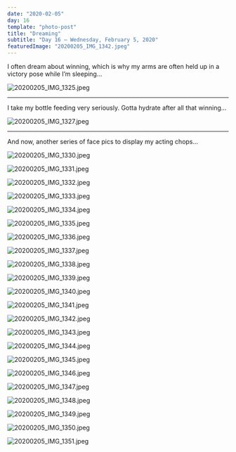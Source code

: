 ```yaml
---
date: "2020-02-05"
day: 16
template: "photo-post"
title: "Dreaming"
subtitle: "Day 16 – Wednesday, February 5, 2020"
featuredImage: "20200205_IMG_1342.jpeg"
---
```


I often dream about winning, which is why my arms are often held up in a victory pose while I’m sleeping...

![20200205_IMG_1325.jpeg](20200205_IMG_1325.jpeg)

<hr />

I take my bottle feeding very seriously. Gotta hydrate after all that winning...

![20200205_IMG_1327.jpeg](20200205_IMG_1327.jpeg)

<hr />

And now, another series of face pics to display my acting chops...

![20200205_IMG_1330.jpeg](20200205_IMG_1330.jpeg)

![20200205_IMG_1331.jpeg](20200205_IMG_1331.jpeg)

![20200205_IMG_1332.jpeg](20200205_IMG_1332.jpeg)

![20200205_IMG_1333.jpeg](20200205_IMG_1333.jpeg)

![20200205_IMG_1334.jpeg](20200205_IMG_1334.jpeg)

![20200205_IMG_1335.jpeg](20200205_IMG_1335.jpeg)

![20200205_IMG_1336.jpeg](20200205_IMG_1336.jpeg)

![20200205_IMG_1337.jpeg](20200205_IMG_1337.jpeg)

![20200205_IMG_1338.jpeg](20200205_IMG_1338.jpeg)

![20200205_IMG_1339.jpeg](20200205_IMG_1339.jpeg)

![20200205_IMG_1340.jpeg](20200205_IMG_1340.jpeg)

![20200205_IMG_1341.jpeg](20200205_IMG_1341.jpeg)

![20200205_IMG_1342.jpeg](20200205_IMG_1342.jpeg)

![20200205_IMG_1343.jpeg](20200205_IMG_1343.jpeg)

![20200205_IMG_1344.jpeg](20200205_IMG_1344.jpeg)

![20200205_IMG_1345.jpeg](20200205_IMG_1345.jpeg)

![20200205_IMG_1346.jpeg](20200205_IMG_1346.jpeg)

![20200205_IMG_1347.jpeg](20200205_IMG_1347.jpeg)

![20200205_IMG_1348.jpeg](20200205_IMG_1348.jpeg)

![20200205_IMG_1349.jpeg](20200205_IMG_1349.jpeg)

![20200205_IMG_1350.jpeg](20200205_IMG_1350.jpeg)

![20200205_IMG_1351.jpeg](20200205_IMG_1351.jpeg)
